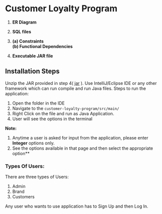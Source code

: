 # Customer Loyalty Program

1. **ER Diagram**

2. **SQL files**


3. **(a) Constraints** <br>
   **(b) Functional Dependencies** <br>


4. **Executable JAR file**

## **Installation Steps**

Unzip the JAR provided in step 4( [jar]() ). Use IntelliJ/Eclipse IDE or any other framework which can run compile and run Java files.
Steps to run the application:
1. Open the folder in the IDE
2. Navigate to the ```customer-loyalty-program/src/main/```
3. Right Click on the file and run as Java Application.
4. User will see the options in the terminal


**Note:** 
1. Anytime a user is asked for input from the application, please enter **Integer** options only. <br>
2. See the options available in that page and then select the appropriate option** <br>

### Types Of Users:
There are three types of Users: <br>
1. Admin
2. Brand
3. Customers

Any user who wants to use application has to Sign Up and then Log In. <br>
1. Login <br>
2. Sign Up <br>
3. showQueries <br>
4. Exit <br>

## Admin 

### Admin Related Pages
Admin can perform operations in the following pages:
1. Add brand
2. Add customer
3. Show brand’s info
4. Show customer’s info 5. Add activity type
6. Add reward type
7. Log out



## Brand

1. Create an account using Sign Up option. <br>
2. Login using the user name and password provided while signing up. <br>
3. Select the desired option from the available options. <br>

### Brand Related Pages

Brand can perform operations in the following pages:
1. Add Loyalty Program 
2. Add RE Rules
3. Update RE Rules
4. Add RR Rules
5. Update RR Rules
6. Validate Loyalty Program 
7. Log out

### Customer 

1. Create an account using Sign Up option. <br>
2. Login using the user name and password provided while signing up. <br>
3. Select the desired option from the available options. <br>

### Cutsomer Related Pages
Customer can perform operations in the following pages:
1. Customer Landing
2. Enroll in Loyalty Program
3. Reward Activities
4. Purchase
5. Leave a review
6. Refer a friend
7. View Wallet
8. Redeem Points







